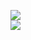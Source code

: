 [![](https://img.shields.io/badge/Made%20With-Github%20Spray-lightgrey.svg?style=for-the-badge&logo=github)](https://github.com/Annihil/github-spray#28957)  
[![](https://i.imgur.com/2DrTn0Z.gif)](https://github.com/Annihil/github-spray)